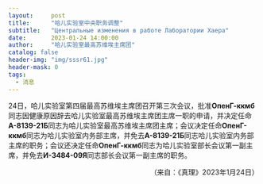 ```yaml
---
layout:     post
title:      "哈儿实验室中央职务调整"
subtitle:   "Центральные изменения в работе Лаборатории Хаера"
date:       2023-01-24 14:00:00
author:     "哈儿实验室最高苏维埃主席团"
catalog: false
header-img: "img/sssr61.jpg"
header-mask: 0
tags:
  - 消息
---
```


24日，哈儿实验室第四届最高苏维埃主席团召开第三次会议，批准**ОпенГ-ккмб**同志因健康原因辞去哈儿实验室最高苏维埃主席团主席一职的申请，并决定任命**А-8139-21Б**同志为哈儿实验室最高苏维埃主席团主席；会议决定任命**ОпенГ-ккмб**同志为哈儿实验室内务部主席，并免去**А-8139-21Б**同志哈儿实验室内务部主席的职务；会议还决定任命**ОпенГ-ккмб**同志为哈儿实验室部长会议第一副主席，并免去**И-3484-09Я**同志部长会议第一副主席的职务。
<div style="text-align: right">（来自：《真理》2023年1月24日）</div>